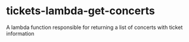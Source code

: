# tickets-lambda-get-concerts
A lambda function responsible for returning a list of concerts with ticket information
